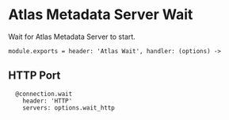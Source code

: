 
# Atlas Metadata Server Wait

Wait for Atlas Metadata Server to start.

    module.exports = header: 'Atlas Wait', handler: (options) ->

## HTTP Port

      @connection.wait
        header: 'HTTP'
        servers: options.wait_http
